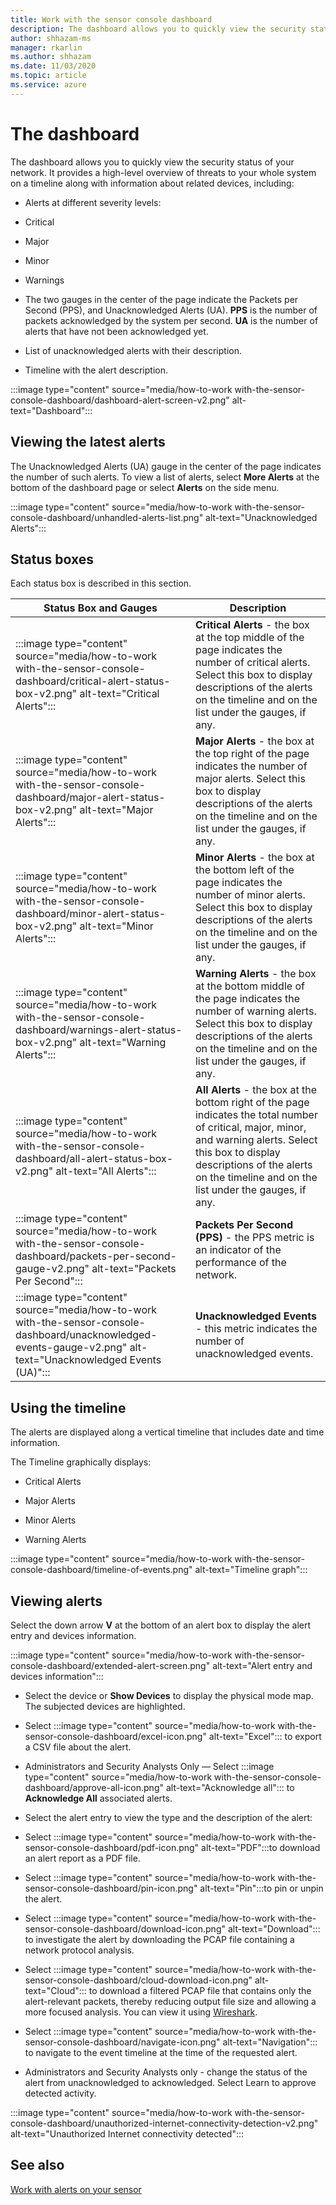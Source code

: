 ```yaml
---
title: Work with the sensor console dashboard
description: The dashboard allows you to quickly view the security status of your network. It provides a high-level overview of threats to your whole system on a timeline along with information about related devices.
author: shhazam-ms
manager: rkarlin
ms.author: shhazam
ms.date: 11/03/2020
ms.topic: article
ms.service: azure
---
```


# The dashboard

The dashboard allows you to quickly view the security status of your network. It provides a high-level overview of threats to your whole system on a timeline along with information about related devices, including:

- Alerts at different severity levels:

- Critical

- Major

- Minor

- Warnings

- The two gauges in the center of the page indicate the Packets per Second (PPS), and Unacknowledged Alerts (UA). **PPS** is the number of packets acknowledged by the system per second. **UA** is the number of alerts that have not been acknowledged yet.

- List of unacknowledged alerts with their description.

- Timeline with the alert description.

:::image type="content" source="media/how-to-work with-the-sensor-console-dashboard/dashboard-alert-screen-v2.png" alt-text="Dashboard":::

## Viewing the latest alerts

The Unacknowledged Alerts (UA) gauge in the center of the page indicates the number of such alerts. To view a list of alerts, select **More Alerts** at the bottom of the dashboard page or select **Alerts** on the side menu.

:::image type="content" source="media/how-to-work with-the-sensor-console-dashboard/unhandled-alerts-list.png" alt-text="Unacknowledged Alerts":::

## Status boxes

Each status box is described in this section.

| Status Box and Gauges | Description |
| -------------- | -------------- |
| :::image type="content" source="media/how-to-work with-the-sensor-console-dashboard/critical-alert-status-box-v2.png" alt-text="Critical Alerts"::: | **Critical Alerts** - the box at the top middle of the page indicates the number of critical alerts. Select this box to display descriptions of the alerts on the timeline and on the list under the gauges, if any.                              |
| :::image type="content" source="media/how-to-work with-the-sensor-console-dashboard/major-alert-status-box-v2.png" alt-text="Major Alerts"::: | **Major Alerts** - the box at the top right of the page indicates the number of major alerts. Select this box to display descriptions of the alerts on the timeline and on the list under the gauges, if any.                                     |
| :::image type="content" source="media/how-to-work with-the-sensor-console-dashboard/minor-alert-status-box-v2.png" alt-text="Minor Alerts"::: | **Minor Alerts** - the box at the bottom left of the page indicates the number of minor alerts. Select this box to display descriptions of the alerts on the timeline and on the list under the gauges, if any.                                   |
| :::image type="content" source="media/how-to-work with-the-sensor-console-dashboard/warnings-alert-status-box-v2.png" alt-text="Warning Alerts"::: | **Warning Alerts** - the box at the bottom middle of the page indicates the number of warning alerts. Select this box to display descriptions of the alerts on the timeline and on the list under the gauges, if any.                             |
| :::image type="content" source="media/how-to-work with-the-sensor-console-dashboard/all-alert-status-box-v2.png" alt-text="All Alerts"::: | **All Alerts** - the box at the bottom right of the page indicates the total number of critical, major, minor, and warning alerts. Select this box to display descriptions of the alerts on the timeline and on the list under the gauges, if any. |
| :::image type="content" source="media/how-to-work with-the-sensor-console-dashboard/packets-per-second-gauge-v2.png" alt-text="Packets Per Second"::: | **Packets Per Second (PPS)** - the PPS metric is an indicator of the performance of the network. |
| :::image type="content" source="media/how-to-work with-the-sensor-console-dashboard/unacknowledged-events-gauge-v2.png" alt-text="Unacknowledged Events (UA)"::: | **Unacknowledged Events** - this metric indicates the number of unacknowledged events.

## Using the timeline

The alerts are displayed along a vertical timeline that includes date and time information.

The Timeline graphically displays:

- Critical Alerts

- Major Alerts

- Minor Alerts

- Warning Alerts

:::image type="content" source="media/how-to-work with-the-sensor-console-dashboard/timeline-of-events.png" alt-text="Timeline graph":::

## Viewing alerts

Select the down arrow **V** at the bottom of an alert box to display the alert entry and devices information.

:::image type="content" source="media/how-to-work with-the-sensor-console-dashboard/extended-alert-screen.png" alt-text="Alert entry and devices information":::

- Select the device or **Show Devices** to display the physical mode map. The subjected devices are highlighted.

- Select :::image type="content" source="media/how-to-work with-the-sensor-console-dashboard/excel-icon.png" alt-text="Excel"::: to export a CSV file about the alert.

- Administrators and Security Analysts Only — Select :::image type="content" source="media/how-to-work with-the-sensor-console-dashboard/approve-all-icon.png" alt-text="Acknowledge all"::: to **Acknowledge All** associated alerts.

- Select the alert entry to view the type and the description of the alert:

- Select :::image type="content" source="media/how-to-work with-the-sensor-console-dashboard/pdf-icon.png" alt-text="PDF":::to download an alert report as a PDF file.

- Select :::image type="content" source="media/how-to-work with-the-sensor-console-dashboard/pin-icon.png" alt-text="Pin":::to pin or unpin the alert.

- Select :::image type="content" source="media/how-to-work with-the-sensor-console-dashboard/download-icon.png" alt-text="Download"::: to investigate the alert by downloading the PCAP file containing a network protocol analysis.

- Select :::image type="content" source="media/how-to-work with-the-sensor-console-dashboard/cloud-download-icon.png" alt-text="Cloud"::: to download a filtered PCAP file that contains only the alert-relevant packets, thereby reducing output file size and allowing a more focused analysis. You can view it using [Wireshark](https://www.wireshark.org/).

- Select :::image type="content" source="media/how-to-work with-the-sensor-console-dashboard/navigate-icon.png" alt-text="Navigation"::: to navigate to the event timeline at the time of the requested alert.

- Administrators and Security Analysts only - change the status of the alert from unacknowledged to acknowledged. Select Learn to approve detected activity.

:::image type="content" source="media/how-to-work with-the-sensor-console-dashboard/unauthorized-internet-connectivity-detection-v2.png" alt-text="Unauthorized Internet connectivity detected":::

## See also

[Work with alerts on your sensor](how-to-work-with-alerts-on-your-sensor.md)
